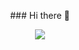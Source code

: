 <p align="center">
 ### Hi there 👋
</p> 
 
<!--
**tahmid198/tahmid198** is a ✨ _special_ ✨ repository because its `README.md` (this file) appears on your GitHub profile.

Here are some ideas to get you started:

- 🔭 I’m currently working on ...
- 🌱 I’m currently learning ...
- 👯 I’m looking to collaborate on ...
- 🤔 I’m looking for help with ...
- 💬 Ask me about ...
- 📫 How to reach me: ...
- 😄 Pronouns: ...
- ⚡ Fun fact: ...
-->
<!---
GITHUB Streaks
--->
 
 
  <p align="center">
<!--   <img src="https://media.giphy.com/media/1wPC7g6WN1HtqAiBq1/giphy.gif" width="60px"  >  -->

  <img align="center" src="https://github-readme-streak-stats.herokuapp.com/?user=tahmid198&theme=dracula&show)"  />
<!--   <img src="https://media.giphy.com/media/1wPC7g6WN1HtqAiBq1/giphy.gif" width="60px"  >  -->
 </p> 
